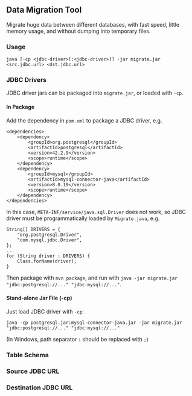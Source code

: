 ## Data Migration Tool

Migrate huge data between different databases, with fast speed, little memory usage, and without dumping into temporary files.

### Usage

	java [-cp <jdbc-driver>[:<jdbc-driver>]] -jar migrate.jar <src.jdbc.url> <dst.jdbc.url>

### JDBC Drivers

JDBC driver jars can be packaged into `migrate.jar`, or loaded with `-cp`.

#### In Package

Add the dependency in `pom.xml` to package a JDBC driver, e.g.

	<dependencies>
		<dependency>
			<groupId>org.postgresql</groupId>
			<artifactId>postgresql</artifactId>
			<version>42.2.9</version>
			<scope>runtime</scope>
		</dependency>
		<dependency>
			<groupId>mysql</groupId>
			<artifactId>mysql-connector-java</artifactId>
			<version>8.0.19</version>
			<scope>runtime</scope>
		</dependency>
	</dependencies>

In this case, `META-INF/service/java.sql.Driver` does not work, so JDBC driver must be programmatically loaded by `Migrate.java`, e.g.

	String[] DRIVERS = {
		"org.postgresql.Driver",
		"com.mysql.jdbc.Driver",
	};
	...
	for (String driver : DRIVERS) {
		Class.forName(driver);
	}

Then package with `mvn package`, and run with `java -jar migrate.jar "jdbc:postgresql://..." "jdbc:mysql://..."`.

#### Stand-alone Jar File (-cp)

Just load JDBC driver with `-cp`:

	java -cp postgresql.jar:mysql-connector-java.jar -jar migrate.jar "jdbc:postgresql://..." "jdbc:mysql://..."

(In Windows, path separator `:` should be replaced with `;`)

### Table Schema

### Source JDBC URL

### Destination JDBC URL